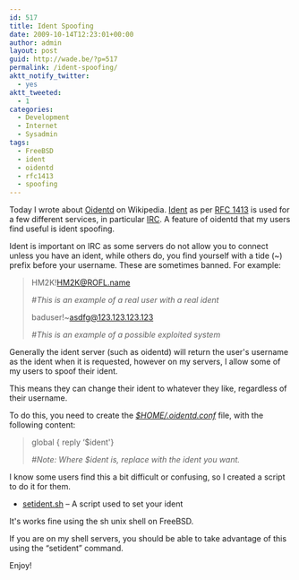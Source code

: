 ```yaml
---
id: 517
title: Ident Spoofing
date: 2009-10-14T12:23:01+00:00
author: admin
layout: post
guid: http://wade.be/?p=517
permalink: /ident-spoofing/
aktt_notify_twitter:
  - yes
aktt_tweeted:
  - 1
categories:
  - Development
  - Internet
  - Sysadmin
tags:
  - FreeBSD
  - ident
  - oidentd
  - rfc1413
  - spoofing
---
```

<p class="lead">
  Today I wrote about <a href="http://en.wikipedia.org/wiki/Oidentd">Oidentd</a> on Wikipedia. <a href="http://en.wikipedia.org/wiki/Ident">Ident</a> as per <a href="http://tools.ietf.org/html/rfc1413">RFC 1413</a> is used for a few different services, in particular <a href="http://en.wikipedia.org/wiki/Internet_Relay_Chat">IRC</a>. A feature of oidentd that my users find useful is ident spoofing.
</p>

<!--more-->Ident is important on IRC as some servers do not allow you to connect unless you have an ident, while others do, you find yourself with a tide (~) prefix before your username. These are sometimes banned. For example:

> HM2K!HM2K@ROFL.name
> 
> _#This is an example of a real user with a real ident_
> 
> baduser!~asdfg@123.123.123.123
> 
> _#This is an example of a possible exploited system_

Generally the ident server (such as oidentd) will return the user's username as the ident when it is requested, however on my servers, I allow some of my users to spoof their ident.

This means they can change their ident to whatever they like, regardless of their username.

To do this, you need to create the [_$HOME/.oidentd.conf_](http://linux.die.net/man/5/oidentd.conf) file, with the following content:

> global { reply &#8216;$ident'}
> 
> _#Note: Where $ident is, replace with the ident you want._

I know some users find this a bit difficult or confusing, so I created a script to do it for them.

  * [setident.sh](http://hm2k.googlecode.com/svn/trunk/code/shell/setident.sh) &#8211; A script used to set your ident

It's works fine using the sh unix shell on FreeBSD.

If you are on my shell servers, you should be able to take advantage of this using the &#8220;setident&#8221; command.

Enjoy!